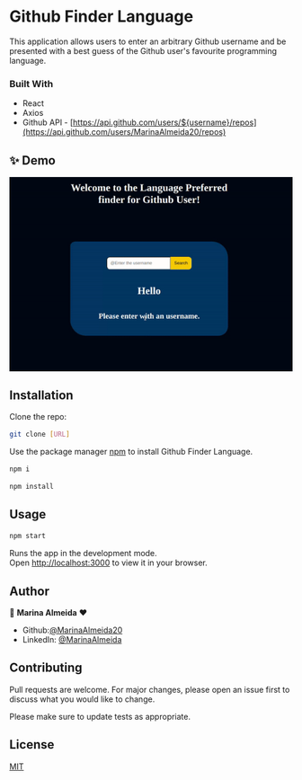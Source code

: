 # Github Finder Language

This application allows users to enter an arbitrary Github username and be presented with a best guess of the Github user's favourite programming language.

### Built With
* React
* Axios
* Github API - [https://api.github.com/users/${username}/repos](https://api.github.com/users/MarinaAlmeida20/repos)

## ✨ Demo

<p align="center">
  <img width="700" align="center" src="https://github.com/MarinaAlmeida20/github-best-guess/blob/main/src/assets/ezgif.com-gif-maker.gif?raw=true" alt="demo"/>
</p>

## Installation

Clone the repo:
```bash
git clone [URL]
```

Use the package manager [npm](https://docs.npmjs.com/cli/v8/commands/npm-install) to install Github Finder Language.

```bash
npm i
```
```bash
npm install
```

## Usage

```bash
npm start
```
Runs the app in the development mode.\
Open [http://localhost:3000](http://localhost:3000) to view it in your browser.

## Author

👤 **Marina Almeida** ❤️

- Github:[@MarinaAlmeida20](https://github.com/MarinaAlmeida20)
- LinkedIn: [@MarinaAlmeida](https://www.linkedin.com/in/marinaalmeida20/)



## Contributing
Pull requests are welcome. For major changes, please open an issue first to discuss what you would like to change.

Please make sure to update tests as appropriate.

## License
[MIT](https://choosealicense.com/licenses/mit/)
